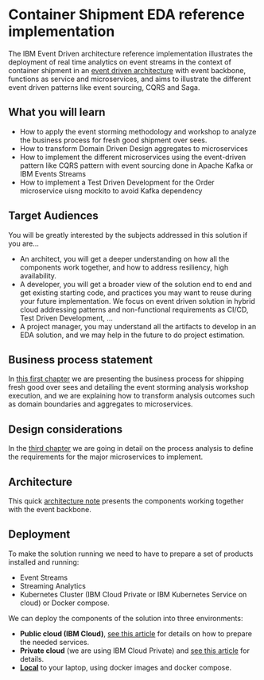 # Container Shipment EDA reference implementation
The IBM Event Driven architecture reference implementation illustrates the deployment of real time analytics on event streams in the context of container shipment in an [event driven architecture](https://github.com/ibm-cloud-architecture/refarch-eda) with event backbone, functions as service and microservices, and aims to illustrate the different event driven patterns like event sourcing, CQRS and Saga.

## What you will learn
* How to apply the event storming methodology and workshop to analyze the business process for fresh good shipment over sees.
* How to transform Domain Driven Design aggregates to microservices
* How to implement the different microservices using the event-driven pattern like CQRS pattern with event sourcing done in Apache Kafka or IBM Events Streams
* How to implement a Test Driven Development for the Order microservice uisng mockito to avoid Kafka dependency

## Target Audiences

You will be greatly interested by the subjects addressed in this solution if you are...

* An architect, you will get a deeper understanding on how all the components work together, and how to address resiliency, high availability.
* A developer, you will get a broader view of the solution end to end and get existing starting code, and practices you may want to reuse during your future implementation. We focus on event driven solution in hybrid cloud addressing patterns and non-functional requirements as CI/CD, Test Driven Development, ...
* A project manager, you may understand all the artifacts to develop in an EDA solution, and we may help in the future to do project estimation.

## Business process statement
In [this first chapter](introduction.md) we are presenting the business process for shipping fresh good over sees and detailing the event storming analysis workshop execution, and we are explaining how to transform analysis outcomes such as domain boundaries and aggregates to microservices. 

## Design considerations
In the [third chapter](design/readme.md) we are going in detail on the process analysis to define the requirements for the major microservices to implement.


## Architecture

This quick [architecture note](design/architecture.md) presents the components working together with the event backbone. 

## Deployment

To make the solution running we need to have to prepare a set of products installed and running:
* Event Streams
* Streaming Analytics
* Kubernetes Cluster (IBM Cloud Private or IBM Kubernetes Service on cloud) or Docker compose.

We can deploy the components of the solution into three environments:

* **Public cloud (IBM Cloud)**, [see this article](deployments/iks.md) for details on how to prepare the needed services.
* **Private cloud** (we are using IBM Cloud Private) and [see this article](deployments/icp.md) for details.
* **[Local](deployments/local.md)** to your laptop, using docker images and docker compose.
